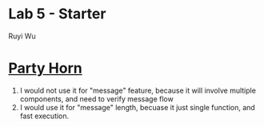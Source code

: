 # Lab 5 - Starter

Ruyi Wu
# [Party Horn](./expose.html)
1. I would not use it for "message" feature, because it will involve multiple components, and need to verify message flow
2. I would use it for "message" length, becuase it just single function, and fast execution.
